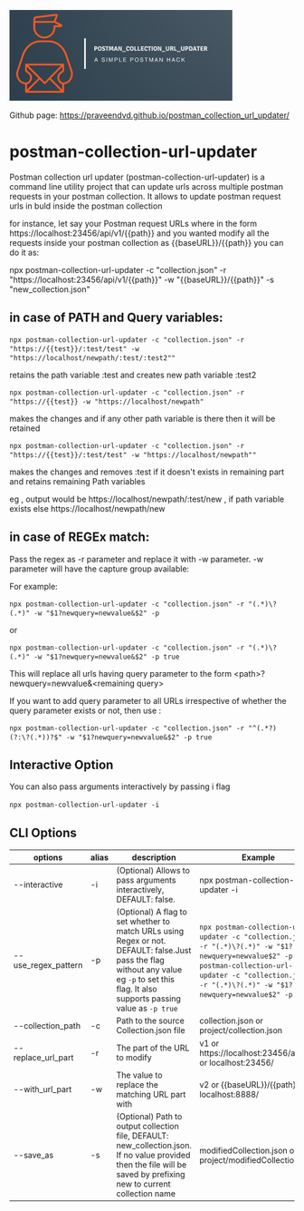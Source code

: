 

![logo](https://github.com/praveendvd/postman_collection_url_updater/raw/master/logo/logo.png)

Github page: https://praveendvd.github.io/postman_collection_url_updater/

# postman-collection-url-updater

Postman collection url updater (postman-collection-url-updater) is a command line utility project that can update urls across multiple postman requests in your postman collection. It allows to update postman request urls in buld inside the postman collection

for instance, let say your Postman request URLs where in the form https://localhost:23456/api/v1/{{path}} and you wanted modify all the requests inside your postman collection as {{baseURL}}/{{path}} you can do it as:

npx postman-collection-url-updater -c "collection.json" -r "https://localhost:23456/api/v1/{{path}}" -w "{{baseURL}}/{{path}}" -s "new_collection.json"

## in case of PATH and Query variables:

    npx postman-collection-url-updater -c "collection.json" -r "https://{{test}}/:test/test" -w "https://localhost/newpath/:test/:test2""

retains the path variable :test and creates new path variable :test2

    npx postman-collection-url-updater -c "collection.json" -r "https://{{test}} -w "https://localhost/newpath"

makes the changes and if any other path variable is there then it will be retained

    npx postman-collection-url-updater -c "collection.json" -r "https://{{test}}/:test/test" -w "https://localhost/newpath""

makes the changes and removes :test if it doesn't exists in remaining part and retains remaining Path variables

eg , output would be https://localhost/newpath/:test/new , if path variable exists else https://localhost/newpath/new

## in case of REGEx match:

Pass the regex as -r parameter and replace it with -w parameter. -w parameter will have the capture group available:

For example:

    npx postman-collection-url-updater -c "collection.json" -r "(.*)\?(.*)" -w "$1?newquery=newvalue&$2" -p 

or

    npx postman-collection-url-updater -c "collection.json" -r "(.*)\?(.*)" -w "$1?newquery=newvalue&$2" -p true

This will replace all urls having query parameter to the form  \<path\>?newquery=newvalue&\<remaining query>

If you want to add query parameter to all URLs irrespective of whether the query parameter exists or not, then use :

    npx postman-collection-url-updater -c "collection.json" -r "^(.*?)(?:\?(.*))?$" -w "$1?newquery=newvalue&$2" -p true
## Interactive Option

You can also pass arguments interactively by passing i flag

`npx postman-collection-url-updater -i`


## CLI Options
  

| options | alias | description | Example |
|--|--|-- |--|
| --interactive| -i | (Optional) Allows to pass arguments interactively, DEFAULT: false.| npx postman-collection-url-updater -i |
| --use_regex_pattern| -p | (Optional) A flag to set whether to match URLs using Regex or not. DEFAULT: false.Just pass the flag without any value eg `-p` to set this flag. It also supports passing value as `-p true` |`npx postman-collection-url-updater -c "collection.json" -r "(.*)\?(.*)" -w "$1?newquery=newvalue$2" -p` or `npx postman-collection-url-updater -c "collection.json" -r "(.*)\?(.*)" -w "$1?newquery=newvalue$2" -p true`|
| --collection_path | -c  | Path to the source Collection.json file | collection.json or project/collection.json|
| --replace_url_part| -r | The part of the URL to modify | v1 or https://localhost:23456/api/v1/ or localhost:23456/|
| --with_url_part| -w| The value to replace the matching URL part with| v2 or {{baseURL}}/{{path}} or localhost:8888/| |
| --save_as| -s | (Optional) Path to output collection file, DEFAULT: new_collection.json. If no value provided then the file will be saved by prefixing new to current collection name  | modifiedCollection.json or project/modifiedCollection.json|


